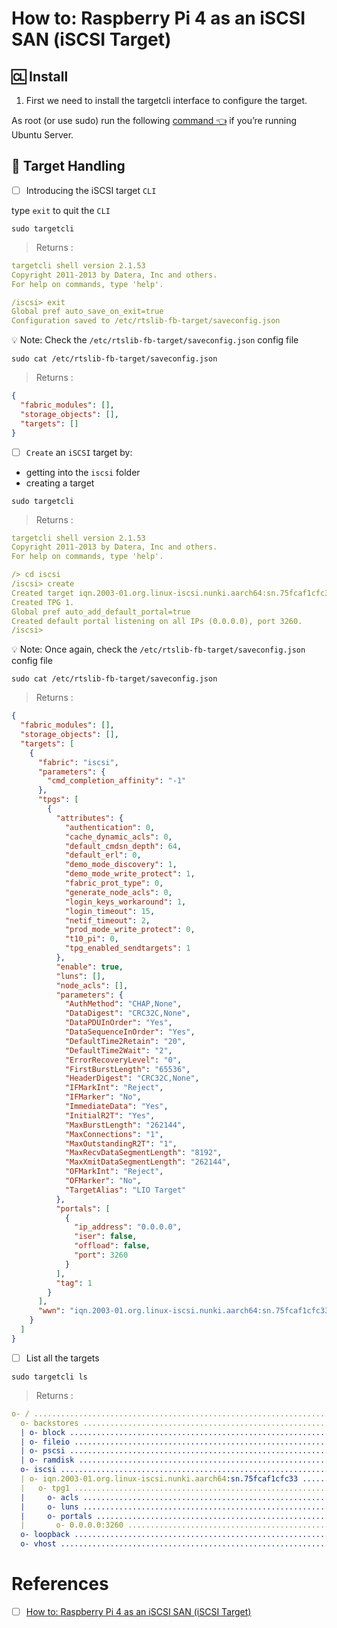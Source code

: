 # How to: Raspberry Pi 4 as an iSCSI SAN (iSCSI Target)


## :cl: Install 

1. First we need to install the targetcli interface to configure the target.

As root (or use sudo) run the following [command :point_left:](INSTALL.md) if you’re running Ubuntu Server. 

## :abacus: Target Handling

- [ ] Introducing the iSCSI target `CLI`

type `exit` to quit the `CLI`

```
sudo targetcli
```
> Returns :
```yaml
targetcli shell version 2.1.53
Copyright 2011-2013 by Datera, Inc and others.
For help on commands, type 'help'.

/iscsi> exit
Global pref auto_save_on_exit=true
Configuration saved to /etc/rtslib-fb-target/saveconfig.json
```

:bulb: Note: Check the `/etc/rtslib-fb-target/saveconfig.json` config file

```
sudo cat /etc/rtslib-fb-target/saveconfig.json
```
> Returns :
```json
{
  "fabric_modules": [],
  "storage_objects": [],
  "targets": []
}
```

- [ ] `Create` an `iSCSI` target by:

* getting into the `iscsi` folder
* creating a target

```
sudo targetcli
```
> Returns :
```yaml
targetcli shell version 2.1.53
Copyright 2011-2013 by Datera, Inc and others.
For help on commands, type 'help'.

/> cd iscsi
/iscsi> create
Created target iqn.2003-01.org.linux-iscsi.nunki.aarch64:sn.75fcaf1cfc33.
Created TPG 1.
Global pref auto_add_default_portal=true
Created default portal listening on all IPs (0.0.0.0), port 3260.
/iscsi> 
```

:bulb: Note: Once again, check the `/etc/rtslib-fb-target/saveconfig.json` config file

```
sudo cat /etc/rtslib-fb-target/saveconfig.json
```
> Returns :
```json
{
  "fabric_modules": [],
  "storage_objects": [],
  "targets": [
    {
      "fabric": "iscsi",
      "parameters": {
        "cmd_completion_affinity": "-1"
      },
      "tpgs": [
        {
          "attributes": {
            "authentication": 0,
            "cache_dynamic_acls": 0,
            "default_cmdsn_depth": 64,
            "default_erl": 0,
            "demo_mode_discovery": 1,
            "demo_mode_write_protect": 1,
            "fabric_prot_type": 0,
            "generate_node_acls": 0,
            "login_keys_workaround": 1,
            "login_timeout": 15,
            "netif_timeout": 2,
            "prod_mode_write_protect": 0,
            "t10_pi": 0,
            "tpg_enabled_sendtargets": 1
          },
          "enable": true,
          "luns": [],
          "node_acls": [],
          "parameters": {
            "AuthMethod": "CHAP,None",
            "DataDigest": "CRC32C,None",
            "DataPDUInOrder": "Yes",
            "DataSequenceInOrder": "Yes",
            "DefaultTime2Retain": "20",
            "DefaultTime2Wait": "2",
            "ErrorRecoveryLevel": "0",
            "FirstBurstLength": "65536",
            "HeaderDigest": "CRC32C,None",
            "IFMarkInt": "Reject",
            "IFMarker": "No",
            "ImmediateData": "Yes",
            "InitialR2T": "Yes",
            "MaxBurstLength": "262144",
            "MaxConnections": "1",
            "MaxOutstandingR2T": "1",
            "MaxRecvDataSegmentLength": "8192",
            "MaxXmitDataSegmentLength": "262144",
            "OFMarkInt": "Reject",
            "OFMarker": "No",
            "TargetAlias": "LIO Target"
          },
          "portals": [
            {
              "ip_address": "0.0.0.0",
              "iser": false,
              "offload": false,
              "port": 3260
            }
          ],
          "tag": 1
        }
      ],
      "wwn": "iqn.2003-01.org.linux-iscsi.nunki.aarch64:sn.75fcaf1cfc33"
    }
  ]
}
```

- [ ] List all the targets

```
sudo targetcli ls
```
> Returns :
```yaml
o- / ....................................................................................................... [...]
  o- backstores ............................................................................................ [...]
  | o- block ................................................................................ [Storage Objects: 0]
  | o- fileio ............................................................................... [Storage Objects: 0]
  | o- pscsi ................................................................................ [Storage Objects: 0]
  | o- ramdisk .............................................................................. [Storage Objects: 0]
  o- iscsi .......................................................................................... [Targets: 1]
  | o- iqn.2003-01.org.linux-iscsi.nunki.aarch64:sn.75fcaf1cfc33 ....................................... [TPGs: 1]
  |   o- tpg1 ............................................................................. [no-gen-acls, no-auth]
  |     o- acls ........................................................................................ [ACLs: 0]
  |     o- luns ........................................................................................ [LUNs: 0]
  |     o- portals .................................................................................. [Portals: 1]
  |       o- 0.0.0.0:3260 ................................................................................... [OK]
  o- loopback ....................................................................................... [Targets: 0]
  o- vhost .......................................................................................... [Targets: 0]
```
 
 # References
 
 - [ ] [How to: Raspberry Pi 4 as an iSCSI SAN (iSCSI Target)](https://www.stephenwagner.com/2020/03/18/how-to-raspberry-pi-4-as-an-iscsi-san-iscsi-target)


